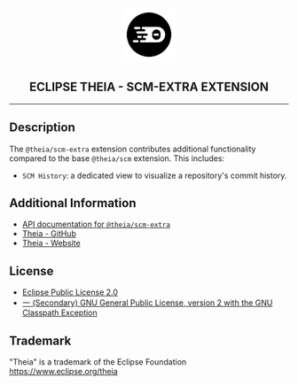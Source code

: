<div align='center'>

<br />

<img src='https://raw.githubusercontent.com/eclipse-theia/theia/master/logo/theia.svg?sanitize=true' alt='theia-ext-logo' width='100px' />

<h2>ECLIPSE THEIA - SCM-EXTRA EXTENSION</h2>

<hr />

</div>

## Description

The `@theia/scm-extra` extension contributes additional functionality compared to the base `@theia/scm` extension.
This includes:

- `SCM History`: a dedicated view to visualize a repository's commit history.

## Additional Information

- [API documentation for `@theia/scm-extra`](https://eclipse-theia.github.io/theia/docs/next/modules/scm_extra.html)
- [Theia - GitHub](https://github.com/eclipse-theia/theia)
- [Theia - Website](https://theia-ide.org/)

## License

- [Eclipse Public License 2.0](http://www.eclipse.org/legal/epl-2.0/)
- [一 (Secondary) GNU General Public License, version 2 with the GNU Classpath Exception](https://projects.eclipse.org/license/secondary-gpl-2.0-cp)

## Trademark

"Theia" is a trademark of the Eclipse Foundation
<https://www.eclipse.org/theia>
